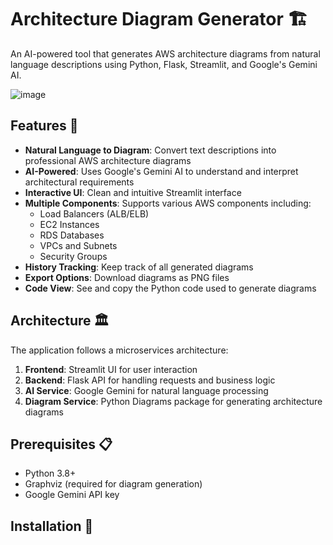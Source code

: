 # Architecture Diagram Generator 🏗️

An AI-powered tool that generates AWS architecture diagrams from natural language descriptions using Python, Flask, Streamlit, and Google's Gemini AI.

![image](https://github.com/user-attachments/assets/a5d50f18-9de1-47bf-ad00-b264de5717e0)


## Features 🌟

- **Natural Language to Diagram**: Convert text descriptions into professional AWS architecture diagrams
- **AI-Powered**: Uses Google's Gemini AI to understand and interpret architectural requirements
- **Interactive UI**: Clean and intuitive Streamlit interface
- **Multiple Components**: Supports various AWS components including:
  - Load Balancers (ALB/ELB)
  - EC2 Instances
  - RDS Databases
  - VPCs and Subnets
  - Security Groups
- **History Tracking**: Keep track of all generated diagrams
- **Export Options**: Download diagrams as PNG files
- **Code View**: See and copy the Python code used to generate diagrams

## Architecture 🏛️

The application follows a microservices architecture:

1. **Frontend**: Streamlit UI for user interaction
2. **Backend**: Flask API for handling requests and business logic
3. **AI Service**: Google Gemini for natural language processing
4. **Diagram Service**: Python Diagrams package for generating architecture diagrams

## Prerequisites 📋

- Python 3.8+
- Graphviz (required for diagram generation)
- Google Gemini API key

## Installation 🚀
